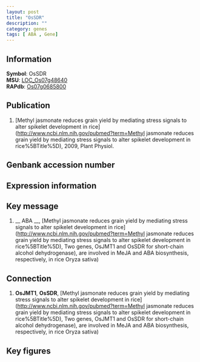 ```yaml
---
layout: post
title: "OsSDR"
description: ""
category: genes
tags: [ ABA , Gene]
---
```


## Information
__Symbol__: OsSDR  
__MSU__: [LOC_Os07g48640](http://rice.plantbiology.msu.edu/cgi-bin/ORF_infopage.cgi?orf=LOC_Os07g48640)  
__RAPdb__: [Os07g0685800](http://rapdb.dna.affrc.go.jp/viewer/gbrowse_details/irgsp1?name=Os07g0685800)  

## Publication
1. [Methyl jasmonate reduces grain yield by mediating stress signals to alter spikelet development in rice](http://www.ncbi.nlm.nih.gov/pubmed?term=Methyl jasmonate reduces grain yield by mediating stress signals to alter spikelet development in rice%5BTitle%5D), 2009, Plant Physiol.

## Genbank accession number

## Expression information

## Key message
1. __ ABA __, [Methyl jasmonate reduces grain yield by mediating stress signals to alter spikelet development in rice](http://www.ncbi.nlm.nih.gov/pubmed?term=Methyl jasmonate reduces grain yield by mediating stress signals to alter spikelet development in rice%5BTitle%5D),  Two genes, OsJMT1 and OsSDR for short-chain alcohol dehydrogenase), are involved in MeJA and ABA biosynthesis, respectively, in rice Oryza sativa)  

## Connection
1. __OsJMT1__, __OsSDR__, [Methyl jasmonate reduces grain yield by mediating stress signals to alter spikelet development in rice](http://www.ncbi.nlm.nih.gov/pubmed?term=Methyl jasmonate reduces grain yield by mediating stress signals to alter spikelet development in rice%5BTitle%5D),  Two genes, OsJMT1 and OsSDR for short-chain alcohol dehydrogenase), are involved in MeJA and ABA biosynthesis, respectively, in rice Oryza sativa)  

## Key figures


